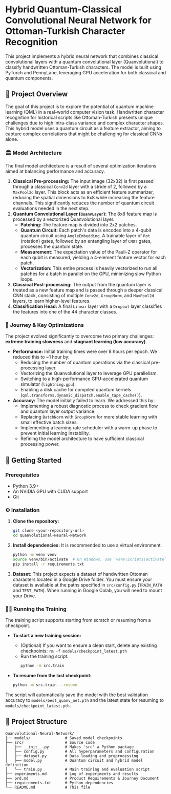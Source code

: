 # Hybrid Quantum-Classical Convolutional Neural Network for Ottoman-Turkish Character Recognition

This project implements a hybrid neural network that combines classical convolutional layers with a quantum convolutional layer (Quanvolutional) to classify handwritten Ottoman-Turkish characters. The model is built using PyTorch and PennyLane, leveraging GPU acceleration for both classical and quantum components.

## 📝 Project Overview

The goal of this project is to explore the potential of quantum machine learning (QML) in a real-world computer vision task. Handwritten character recognition for historical scripts like Ottoman-Turkish presents unique challenges due to high intra-class variance and complex character shapes. This hybrid model uses a quantum circuit as a feature extractor, aiming to capture complex correlations that might be challenging for classical CNNs alone.

### 🏛️ Model Architecture

The final model architecture is a result of several optimization iterations aimed at balancing performance and accuracy.

1.  **Classical Pre-processing:** The input image (32x32) is first passed through a classical `Conv2d` layer with a stride of 2, followed by a `MaxPool2d` layer. This block acts as an efficient feature summarizer, reducing the spatial dimensions to 8x8 while increasing the feature channels. This significantly reduces the number of quantum circuit evaluations needed in the next step.
2.  **Quantum Convolutional Layer (`QuanvLayer`):** The 8x8 feature map is processed by a vectorized Quanvolutional layer.
    *   **Patching:** The feature map is divided into 2x2 patches.
    *   **Quantum Circuit:** Each patch's data is encoded into a 4-qubit quantum circuit using `AngleEmbedding`. A trainable layer of `Rot` (rotation) gates, followed by an entangling layer of `CNOT` gates, processes the quantum state.
    *   **Measurement:** The expectation value of the Pauli-Z operator for each qubit is measured, yielding a 4-element feature vector for each patch.
    *   **Vectorization:** This entire process is heavily vectorized to run all patches for a batch in parallel on the GPU, minimizing slow Python loops.
3.  **Classical Post-processing:** The output from the quantum layer is treated as a new feature map and is passed through a deeper classical CNN stack, consisting of multiple `Conv2d`, `GroupNorm`, and `MaxPool2d` layers, to learn higher-level features.
4.  **Classification Head:** A final `Linear` layer with a `Dropout` layer classifies the features into one of the 44 character classes.

### 🧪 Journey & Key Optimizations

The project evolved significantly to overcome two primary challenges: **extreme training slowness** and **stagnant learning (low accuracy)**.

*   **Performance:** Initial training times were over 8 hours per epoch. We reduced this to ~1 hour by:
    *   Reducing the number of quantum operations via the classical pre-processing layer.
    *   Vectorizing the Quanvolutional layer to leverage GPU parallelism.
    *   Switching to a high-performance GPU-accelerated quantum simulator (`lightning.gpu`).
    *   Enabling a disk cache for compiled quantum kernels (`qml.transforms.dynamic_dispatch.enable_tape_cache()`).
*   **Accuracy:** The model initially failed to learn. We addressed this by:
    *   Implementing a robust diagnostic process to check gradient flow and quantum layer output variance.
    *   Replacing `BatchNorm` with `GroupNorm` for more stable learning with small effective batch sizes.
    *   Implementing a learning rate scheduler with a warm-up phase to prevent initial learning instability.
    *   Refining the model architecture to have sufficient classical processing power.

## 🚀 Getting Started

### Prerequisites

*   Python 3.9+
*   An NVIDIA GPU with CUDA support
*   Git

### ⚙️ Installation

1.  **Clone the repository:**
    ```bash
    git clone <your-repository-url>
    cd Quanvolutional-Neural-Network
    ```

2.  **Install dependencies:** It is recommended to use a virtual environment.
    ```bash
    python -m venv venv
    source venv/bin/activate  # On Windows, use `venv\Scripts\activate`
    pip install -r requirements.txt
    ```

3.  **Dataset:**
    This project expects a dataset of handwritten Ottoman characters located in a Google Drive folder. You must ensure your dataset is available at the paths specified in `src/config.py` (`TRAIN_PATH` and `TEST_PATH`). When running in Google Colab, you will need to mount your Drive.

### 🏃‍♀️ Running the Training

The training script supports starting from scratch or resuming from a checkpoint.

*   **To start a new training session:**
    *   (Optional) If you want to ensure a clean start, delete any existing checkpoints: `rm -f models/checkpoint_latest.pth`
    *   Run the training script:
        ```bash
        python -m src.train
        ```

*   **To resume from the last checkpoint:**
    ```bash
    python -m src.train --resume
    ```
The script will automatically save the model with the best validation accuracy to `models/best_quanv_net.pth` and the latest state for resuming to `models/checkpoint_latest.pth`.

## 📁 Project Structure

```
Quanvolutional-Neural-Network/
├── models/               # Saved model checkpoints
├── src/                  # Source code
│   ├── __init__.py       # Makes 'src' a Python package
│   ├── config.py         # All hyperparameters and configuration
│   ├── dataset.py        # Data loading and preprocessing
│   ├── model.py          # Quantum circuit and hybrid model definition
│   └── train.py          # Main training and evaluation script
├── experiments.md        # Log of experiments and results
├── prd.md                # Product Requirements & Journey Document
├── requirements.txt      # Python dependencies
└── README.md             # This file
``` 